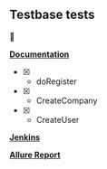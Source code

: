 ## Testbase tests 
:robot:

[**Documentation**](https://testbase.atlassian.net/wiki/spaces/USERS/pages/592511089/SOAP+REST)

- [X] - doRegister
- [X] - CreateCompany
- [X] - CreateUser
    
[**Jenkins**](https://jenkins.autotests.cloud/job/C04-enizz-testbase/)

[**Allure Report**](https://jenkins.autotests.cloud/job/C04-enizz-testbase/26/allure/)
    